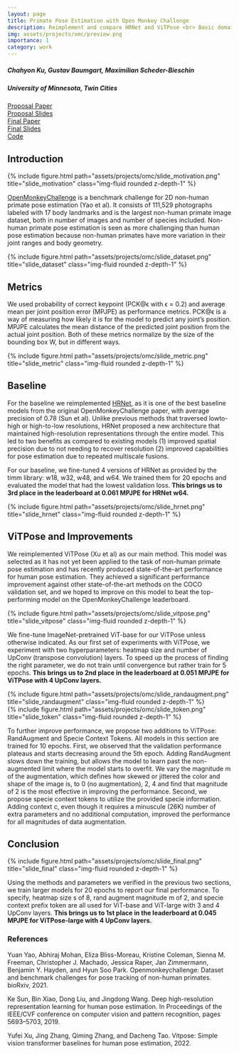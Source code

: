 ```yaml
---
layout: page
title: Primate Pose Estimation with Open Monkey Challenge
description: Reimplement and compare HRNet and ViTPose <br> Basic domain randomization (RandAugment) <br> Learned species special tokens
img: assets/projects/omc/preview.png
importance: 1
category: work
---
```


<h5 class="row justify-content-sm-center">
Chahyon Ku, Gustav Baumgart, Maximilian Scheder-Bieschin
</h5>
<h5 class="row justify-content-sm-center">
University of Minnesota, Twin Cities
</h5>

[Proposal Paper](/assets/projects/omc/proposal_paper.pdf) <br>
[Proposal Slides](/assets/projects/omc/proposal_slides.pdf) <br>
[Final Paper](/assets/projects/omc/final_paper.pdf) <br>
[Final Slides](/assets/projects/omc/final_slides.pdf) <br>
[Code](https://github.com/chahyon-ku/openmonkeychallenge) <br>

## Introduction

<div class="row justify-content-sm-center">
    <div class="col-sm-12 mt-3 mt-md-0">
        {% include figure.html path="assets/projects/omc/slide_motivation.png" title="slide_motivation" class="img-fluid rounded z-depth-1" %}
    </div>
</div>

[OpenMonkeyChallenge](http://openmonkeychallenge.com/) is a benchmark challenge for 2D non-human primate pose estimation (Yao et al).
It consists of 111,529 photographs labeled with 17 body landmarks and is the largest non-human primate image dataset, both in number of images and number of species included.
Non-human primate pose estimation is seen as more challenging than human pose estimation because non-human primates have more variation in their joint ranges and body geometry.

<div class="row justify-content-sm-center">
    <div class="col-sm-12 mt-3 mt-md-0">
        {% include figure.html path="assets/projects/omc/slide_dataset.png" title="slide_dataset" class="img-fluid rounded z-depth-1" %}
    </div>
</div>

## Metrics

We used probability of correct keypoint (PCK@ϵ with ϵ = 0.2) and average mean per joint position error  (MPJPE) as performance metrics.
PCK@ϵ is a way of measuring how likely it is for the model to predict any joint’s position.
MPJPE calculates the mean distance of the predicted joint position from the actual joint position.
Both of these metrics normalize by the size of the bounding box W, but in different ways.

<div class="row justify-content-sm-center">
    <div class="col-sm-12 mt-3 mt-md-0">
        {% include figure.html path="assets/projects/omc/slide_metric.png" title="slide_metric" class="img-fluid rounded z-depth-1" %}
    </div>
</div>

## Baseline
For the baseline we reimplemented [HRNet](https://jingdongwang2017.github.io/Projects/HRNet/PoseEstimation.html), as it is one of the best baseline models from the original OpenMonkeyChallenge paper, with average precision of 0.78 (Sun et al).
Unlike previous methods that traversed lowto-high or high-to-low resolutions, HRNet proposed a new architecture that maintained high-resolution representations through the entire model.
This led to two benefits as compared to existing models (1) improved spatial precision due to not needing to recover resolution (2) improved capabilities for pose estimation due to repeated multiscale fusions.

For our baseline, we fine-tuned 4 versions of HRNet as
provided by the timm library: w18, w32, w48, and w64.
We trained them for 20 epochs and evaluated the model that
had the lowest validation loss.
**This brings us to 3rd place in the leaderboard at 0.061
MPJPE for HRNet w64.**

<div class="row justify-content-sm-center">
    <div class="col-sm-12 mt-3 mt-md-0">
        {% include figure.html path="assets/projects/omc/slide_hrnet.png" title="slide_hrnet" class="img-fluid rounded z-depth-1" %}
    </div>
</div>

## ViTPose and Improvements

We reimplemented ViTPose (Xu et al) as our main method.
This model was selected as it has not yet been applied to the task of non-human primate pose estimation and has recently produced state-of-the-art performance for human pose estimation.
They achieved a significant performance improvement against other state-of-the-art methods on the COCO validation set, and we hoped to improve on this model to beat the top-performing model on the OpenMonkeyChallenge leaderboard.

<div class="row justify-content-sm-center">
    <div class="col-sm-12 mt-3 mt-md-0">
        {% include figure.html path="assets/projects/omc/slide_vitpose.png" title="slide_vitpose" class="img-fluid rounded z-depth-1" %}
    </div>
</div>

We fine-tune ImageNet-pretrained ViT-base for our ViTPose unless otherwise indicated. As our first set of experiments with ViTPose, we experiment with two hyperparameters: heatmap size and number of UpConv (transpose convolution) layers.
To speed up the process of finding the right parameter, we do not train until convergence but rather train for 5 epochs.
**This brings us to 2nd place in the leaderboard at 0.051 MPJPE for ViTPose with 4 UpConv layers.**

<div class="row justify-content-sm-center">
    <div class="col-sm-12 mt-3 mt-md-0">
        {% include figure.html path="assets/projects/omc/slide_randaugment.png" title="slide_randaugment" class="img-fluid rounded z-depth-1" %}
    </div>
</div>

<div class="row justify-content-sm-center">
    <div class="col-sm-12 mt-3 mt-md-0">
        {% include figure.html path="assets/projects/omc/slide_token.png" title="slide_token" class="img-fluid rounded z-depth-1" %}
    </div>
</div>

To further improve performance, we propose two additions to ViTPose: RandAugment and Specie Context Tokens. All models in this section are trained for 10 epochs.
First, we observed that the validation performance
plateaus and starts decreasing around the 5th epoch. Adding
RandAugment slows down the training, but allows the
model to learn past the non-augmented limit where the
model starts to overfit. We vary the magnitude m of the augmentation, which defines how skewed or jittered the color
and shape of the image is, to 0 (no augmentation), 2, 4 and
find that magnitude of 2 is the most effective in improving
the performance.
Second, we propose specie context tokens to utilize the
provided specie information. Adding context c, even though
it requires a minuscule (26K) number of extra parameters
and no additional computation, improved the performance
for all magnitudes of data augmentation.

## Conclusion

<div class="row justify-content-sm-center">
    <div class="col-sm-12 mt-3 mt-md-0">
        {% include figure.html path="assets/projects/omc/slide_final.png" title="slide_final" class="img-fluid rounded z-depth-1" %}
    </div>
</div>

Using the methods and parameters we verified in the previous two sections, we train larger models for 20 epochs to
report our final performance. To specify, heatmap size s of
8, rand augment magnitude m of 2, and specie context prefix token are all used for ViT-base and ViT-large with 3 and
4 UpConv layers.
**This brings us to 1st place in the leaderboard at 0.045
MPJPE for ViTPose-large with 4 UpConv layers.**

### References
Yuan Yao, Abhiraj Mohan, Eliza Bliss-Moreau, Kristine Coleman, Sienna M. Freeman, Christopher J. Machado, Jessica Raper, Jan Zimmermann, Benjamin Y. Hayden, and Hyun Soo Park. Openmonkeychallenge: Dataset and benchmark challenges for pose tracking of non-human primates. bioRxiv, 2021.

Ke Sun, Bin Xiao, Dong Liu, and Jingdong Wang. Deep high-resolution representation learning for human pose estimation. In Proceedings of the IEEE/CVF conference on computer vision and pattern recognition, pages 5693–5703, 2019.

Yufei Xu, Jing Zhang, Qiming Zhang, and Dacheng Tao. Vitpose: Simple vision transformer baselines for human pose
estimation, 2022.